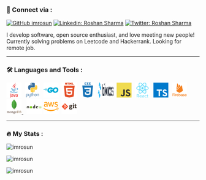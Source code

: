### :calling: Connect via :
[![GitHub imrosun](https://img.shields.io/github/followers/imrosun?label=follow&style=social)](https://github.com/imrosun)
[![Linkedin: Roshan Sharma](https://img.shields.io/badge/-Roshan%20Sharma-blue?style=flat-square&logo=Linkedin&logoColor=white&link=https://www.linkedin.com/in/roshan-sharma-/)](https://www.linkedin.com/in/roshan-sharma-bbb6ba178//)
[![Twitter: Roshan Sharma](https://img.shields.io/twitter/follow/imrosun?style=social)](https://twitter.com/imrosun)

I develop software, open source enthusiast, and love meeting new people!
Currently solving problems on Leetcode and Hackerrank. Looking for remote job.

<!---
---
### :man_technologist: About Me :
- 👋 Hi, I am Roshan Sharma
- 👀 I have skills in data structure and algorithms
- 🌱 I’m currently working on Open source projects
- 💞️ I’m looking for a software developer or software engineer role
-->
---

### :hammer_and_wrench: Languages and Tools :  
<div>
  <a href="https://www.java.com/en/" target="_blank" rel="noreferrer"> <img src="https://github.com/devicons/devicon/blob/master/icons/java/java-original-wordmark.svg" title="Java" alt="Java" width="40" height="40"/></a>&nbsp; 
  <a href="https://www.python.org/" target="_blank" rel="noreferrer"> <img src="https://github.com/devicons/devicon/blob/master/icons/python/python-original-wordmark.svg" title="Python" alt="Python" width="40" height="40"/></a>&nbsp;
  <a href="https://www.golang.org/" target="_blank" rel="noreferrer"> <img src="https://github.com/devicons/devicon/blob/master/icons/go/go-original-wordmark.svg" title="Golang" alt="Golang" width="40" height="40"/></a>&nbsp;
  <a href="https://html.com/" target="_blank" rel="noreferrer"> <img src="https://github.com/devicons/devicon/blob/master/icons/html5/html5-plain-wordmark.svg" title="HTML5" alt="HTML" width="40" height="40"/></a>&nbsp;
  <a href="https://www.w3schools.com/css/" target="_blank" rel="noreferrer"> <img src="https://github.com/devicons/devicon/blob/master/icons/css3/css3-plain-wordmark.svg"  title="CSS3" alt="CSS" width="40" height="40"/></a>&nbsp;
  <a href="https://www.tailwindcss.com/" target="_blank" rel="noreferrer"> <img src="https://github.com/devicons/devicon/blob/master/icons/tailwindcss/tailwindcss-original-wordmark.svg" title="TailwindCSS" alt="TailwindCSS" width="40" height="40"/></a>&nbsp;
  <a href="https://www.javascript.com/" target="_blank" rel="noreferrer"> <img src="https://github.com/devicons/devicon/blob/master/icons/javascript/javascript-original.svg" title="JavaScript" alt="JavaScript" width="40" height="40"/></a>&nbsp;
  <a href="https://reactjs.org/" target="_blank" rel="noreferrer"> <img src="https://raw.githubusercontent.com/devicons/devicon/master/icons/react/react-original-wordmark.svg" alt="react" width="40" height="40"/></a>&nbsp;
  <a href="https://typescript.org/" target="_blank" rel="noreferrer"> <img src="https://github.com/devicons/devicon/blob/master/icons/typescript/typescript-original.svg" title="Typescript" alt="Typescript" width="40" height="40"/></a>&nbsp;   
  <a href="https://firebase.google.com/" target="_blank" rel="noreferrer"> <img src="https://github.com/devicons/devicon/blob/master/icons/firebase/firebase-plain-wordmark.svg" title="Firebase" alt="Firebase" width="40" height="40"/></a>&nbsp;
  <a href="https://www.mongodb.com/" target="_blank" rel="noreferrer"> <img src="https://raw.githubusercontent.com/devicons/devicon/master/icons/mongodb/mongodb-original-wordmark.svg" alt="mongodb" width="40" height="40"/> </a>&nbsp;
  <a href="https://nodejs.org/" target="_blank" rel="noreferrer"> <img src="https://github.com/devicons/devicon/blob/master/icons/nodejs/nodejs-original-wordmark.svg" title="NodeJS" alt="NodeJS" width="40" height="40"/></a>  
  <a href="https://aws.amazon.com/" target="_blank" rel="noreferrer"> <img src="https://github.com/devicons/devicon/blob/master/icons/amazonwebservices/amazonwebservices-plain-wordmark.svg" title="AWS" alt="AWS" width="40" height="40"/></a>&nbsp;
  <a href="https://github.com/" target="_blank" rel="noreferrer"> <img src="https://github.com/devicons/devicon/blob/master/icons/git/git-original-wordmark.svg" title="Git" alt="Git" width="40" height="40"/></a>&nbsp;
</div>

---
### :fire: My Stats :
<p><img  src="http://github-readme-streak-stats.herokuapp.com?user=imrosun&range=last_30_days&theme=onedark&background=000000" width="500" range="Last 30 Days" alt="imrosun" /></p>

<p><img  src="https://github-readme-stats.vercel.app/api/top-langs/?username=imrosun&layout=compact&theme=dark" width="400" alt="imrosun" /></p>

<p><img  src="https://github-readme-stats.vercel.app/api?username=imrosun&show_icons=true&locale=en&theme=radical" width="350" alt="imrosun" /></p>

<!--- 
imrosun/imrosun is a ✨ special ✨ repository because its `README.md` (this file) appears on your GitHub profile.
Let's make the clean world
You can click the Preview link to take a look at your changes.
--->
